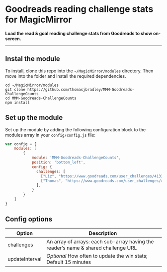 # Goodreads reading challenge stats for MagicMirror

**Load the read & goal reading challenge stats from Goodreads to show on-screen.**

---

## Instal the module

To install, clone this repo into the `~/MagicMirror/modules` directory. Then move into the folder and install the required dependencies.

```
cd ~/MagicMirror/modules
git clone https://github.com/thomasjbradley/MMM-Goodreads-ChallengeCounts
cd MMM-Goodreads-ChallengeCounts
npm install
```

## Set up the module

Set up the module by adding the following configuration block to the modules array in your `config/config.js` file:

```js
var config = {
    modules: [
        {
            module: 'MMM-Goodreads-ChallengeCounts',
            position: 'bottom_left',
            config: {
              challenges: [
                ["Liz", "https://www.goodreads.com/user_challenges/41332601"],
                ["Thomas", "https://www.goodreads.com/user_challenges/40779579"],
              ],
            }
        }
    ]
}
```

## Config options

| Option         | Description                                                                        |
| -------------- | ---------------------------------------------------------------------------------- |
| challenges     | An array of arrays: each sub-array having the reader’s name & shared challenge URL |
| updateInterval | *Optional* How often to update the win stats; Default 15 minutes                   |
